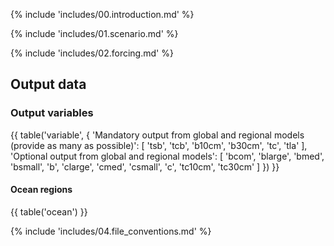 {% include 'includes/00.introduction.md' %}

{% include 'includes/01.scenario.md' %}

{% include 'includes/02.forcing.md' %}

Output data
-----------

### Output variables

{{ table('variable', {
    'Mandatory output from global and regional models (provide as many as possible)': [
        'tsb',
        'tcb',
        'b10cm',
        'b30cm',
        'tc',
        'tla'
    ],
    'Optional output from global and regional models': [
        'bcom',
        'blarge',
        'bmed',
        'bsmall',
        'b',
        'clarge',
        'cmed',
        'csmall',
        'c',
        'tc10cm',
        'tc30cm'
    ]
}) }}

#### Ocean regions

{{ table('ocean') }}

{% include 'includes/04.file_conventions.md' %}

